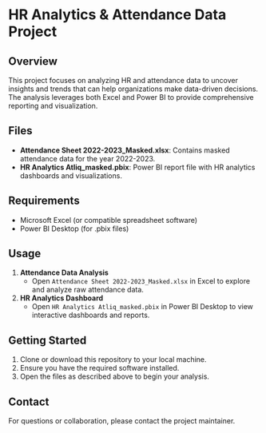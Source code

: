 # HR Analytics & Attendance Data Project

## Overview
This project focuses on analyzing HR and attendance data to uncover insights and trends that can help organizations make data-driven decisions. The analysis leverages both Excel and Power BI to provide comprehensive reporting and visualization.

## Files
- **Attendance Sheet 2022-2023_Masked.xlsx**: Contains masked attendance data for the year 2022-2023.
- **HR Analytics Atliq_masked.pbix**: Power BI report file with HR analytics dashboards and visualizations.

## Requirements
- Microsoft Excel (or compatible spreadsheet software)
- Power BI Desktop (for .pbix files)

## Usage
1. **Attendance Data Analysis**
   - Open `Attendance Sheet 2022-2023_Masked.xlsx` in Excel to explore and analyze raw attendance data.
2. **HR Analytics Dashboard**
   - Open `HR Analytics Atliq_masked.pbix` in Power BI Desktop to view interactive dashboards and reports.

## Getting Started
1. Clone or download this repository to your local machine.
2. Ensure you have the required software installed.
3. Open the files as described above to begin your analysis.

## Contact
For questions or collaboration, please contact the project maintainer.
